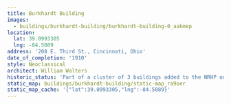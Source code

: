 ```yaml
---
title: Burkhardt Building
images:
  - buildings/burkhardt-building/burkhardt-building-0_aakmep
location:
  lat: 39.0993305
  lng: -84.5089
address: '208 E. Third St., Cincinnati, Ohio'
date_of_completion: '1910'
style: Neoclassical
architect: William Walters
historic_status: 'Part of a cluster of 3 buildings added to the NRHP on July 15, 1983.'
static_map: buildings/burkhardt-building/static-map_ra9oer
static_map_cache: '{"lat":39.0993305,"lng":-84.5089}'
---
```

